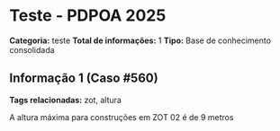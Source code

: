 # Teste - PDPOA 2025

**Categoria:** teste
**Total de informações:** 1
**Tipo:** Base de conhecimento consolidada

## Informação 1 (Caso #560)

**Tags relacionadas:** zot, altura

A altura máxima para construções em ZOT 02 é de 9 metros
